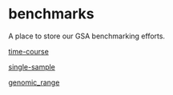 # benchmarks
A place to store our GSA benchmarking efforts.

[time-course](/time-course/README.md)

[single-sample](/single-sample/README.md)

[genomic_range](/genomic_range/README.md)
